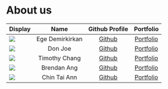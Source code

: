# About us

| Display                                             |      Name       |              Github Profile               |             Portfolio             |
| --------------------------------------------------- |:---------------:|:-----------------------------------------:| :-------------------------------: |
| ![](https://via.placeholder.com/100.png?text=Photo) | Ege Demirkirkan | [Github](https://github.com/edemirkirkan) | [Portfolio](docs/team/johndoe.md) |
| ![](https://via.placeholder.com/100.png?text=Photo) |     Don Joe     |       [Github](https://github.com/)       | [Portfolio](docs/team/johndoe.md) |
| ![](https://via.placeholder.com/100.png?text=Photo) |  Timothy Chang  |  [Github](https://github.com/timchang27)  | [Portfolio](team/timchang27.md) |
| ![](https://via.placeholder.com/100.png?text=Photo) |   Brendan Ang   |    [Github](https://github.com/bbawj)     | [Portfolio](docs/team/brendan.md) |
| ![](https://via.placeholder.com/100.png?text=Photo) |  Chin Tai Ann   |  [Github](https://github.com/chintaiann)  | [Portfolio](team/chintaiann.md) |
